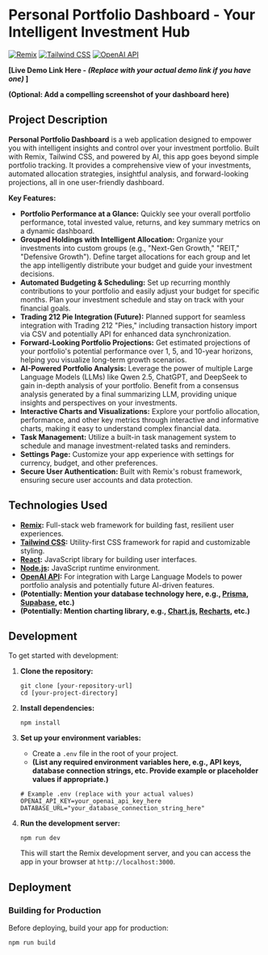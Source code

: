 # Personal Portfolio Dashboard - Your Intelligent Investment Hub

[![Remix](https://img.shields.io/badge/Remix-v2-blueviolet.svg)](https://remix.run) [![Tailwind CSS](https://img.shields.io/badge/Tailwind_CSS-v3-blue.svg)](https://tailwindcss.com/) [![OpenAI API](https://img.shields.io/badge/OpenAI_API-Chat-green.svg)](https://platform.openai.com/docs/api-reference)

**[Live Demo Link Here -  *(Replace with your actual demo link if you have one)* ]**

**(Optional: Add a compelling screenshot of your dashboard here)**

## Project Description

**Personal Portfolio Dashboard** is a web application designed to empower you with intelligent insights and control over your investment portfolio. Built with Remix, Tailwind CSS, and powered by AI, this app goes beyond simple portfolio tracking. It provides a comprehensive view of your investments, automated allocation strategies, insightful analysis, and forward-looking projections, all in one user-friendly dashboard.

**Key Features:**

*   **Portfolio Performance at a Glance:**  Quickly see your overall portfolio performance, total invested value, returns, and key summary metrics on a dynamic dashboard.
*   **Grouped Holdings with Intelligent Allocation:**  Organize your investments into custom groups (e.g., "Next-Gen Growth," "REIT," "Defensive Growth"). Define target allocations for each group and let the app intelligently distribute your budget and guide your investment decisions.
*   **Automated Budgeting & Scheduling:**  Set up recurring monthly contributions to your portfolio and easily adjust your budget for specific months. Plan your investment schedule and stay on track with your financial goals.
*   **Trading 212 Pie Integration (Future):**  Planned support for seamless integration with Trading 212 "Pies," including transaction history import via CSV and potentially API for enhanced data synchronization.
*   **Forward-Looking Portfolio Projections:**  Get estimated projections of your portfolio's potential performance over 1, 5, and 10-year horizons, helping you visualize long-term growth scenarios.
*   **AI-Powered Portfolio Analysis:**  Leverage the power of multiple Large Language Models (LLMs) like Qwen 2.5, ChatGPT, and DeepSeek to gain in-depth analysis of your portfolio.  Benefit from a consensus analysis generated by a final summarizing LLM, providing unique insights and perspectives on your investments.
*   **Interactive Charts and Visualizations:**  Explore your portfolio allocation, performance, and other key metrics through interactive and informative charts, making it easy to understand complex financial data.
*   **Task Management:**  Utilize a built-in task management system to schedule and manage investment-related tasks and reminders.
*   **Settings Page:**  Customize your app experience with settings for currency, budget, and other preferences.
*   **Secure User Authentication:**  Built with Remix's robust framework, ensuring secure user accounts and data protection.

## Technologies Used

*   **[Remix](https://remix.run):**  Full-stack web framework for building fast, resilient user experiences.
*   **[Tailwind CSS](https://tailwindcss.com/):**  Utility-first CSS framework for rapid and customizable styling.
*   **[React](https://reactjs.org/):**  JavaScript library for building user interfaces.
*   **[Node.js](https://nodejs.org/):**  JavaScript runtime environment.
*   **[OpenAI API](https://platform.openai.com/docs/api-reference):**  For integration with Large Language Models to power portfolio analysis and potentially future AI-driven features.
*   **(Potentially:  Mention your database technology here, e.g., [Prisma](https://www.prisma.io/), [Supabase](https://supabase.com/), etc.)**
*   **(Potentially:  Mention charting library, e.g., [Chart.js](https://www.chartjs.org/), [Recharts](https://recharts.org/), etc.)**

## Development

To get started with development:

1.  **Clone the repository:**

    ```shellscript
    git clone [your-repository-url]
    cd [your-project-directory]
    ```

2.  **Install dependencies:**

    ```shellscript
    npm install
    ```

3.  **Set up your environment variables:**

    *   Create a `.env` file in the root of your project.
    *   **(List any required environment variables here, e.g., API keys, database connection strings, etc.  Provide example or placeholder values if appropriate.)**

    ```env
    # Example .env (replace with your actual values)
    OPENAI_API_KEY=your_openai_api_key_here
    DATABASE_URL="your_database_connection_string_here"
    ```

4.  **Run the development server:**

    ```shellscript
    npm run dev
    ```

    This will start the Remix development server, and you can access the app in your browser at `http://localhost:3000`.

## Deployment

### Building for Production

Before deploying, build your app for production:

```shellscript
npm run build
